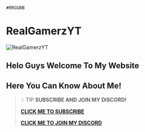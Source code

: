 `#RRGGBB`
# RealGamerzYT
![RealGamerzYT](https://github.com/RealGamerzYT7/RealGamerzYT7.github.io/assets/103527065/116017f4-2040-46da-a6c4-7787aca5db62)
## Helo Guys Welcome To My Website
## Here You Can Know About Me!

> 💡 TIP
> **SUBSCRIBE AND JOIN MY DISCORD!**
> 
> **[CLICK ME TO SUBSCRIBE](https://youtube.com/@RealGamerzYT
)**
> 
> **[CLICK ME TO JOIN MY DISCORD](https://discord.com/invite/9q8DNeTbJd)**
